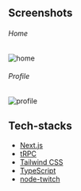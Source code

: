 <h2>Screenshots</h2>

###### Home

![home](https://user-images.githubusercontent.com/16352856/188114766-68e75e49-2cb3-42f8-80dd-a042a66b508f.png)

###### Profile

![profile](https://user-images.githubusercontent.com/16352856/188114794-9478c85d-5b50-42ef-b546-4aae50d45a9f.png)

<h2>Tech-stacks</h2>

- [Next.js](https://nextjs.org)
- [tRPC](https://trpc.io)
- [Tailwind CSS](https://tailwindcss.com)
- [TypeScript](https://typescriptlang.org)
- [node-twitch](https://www.npmjs.com/package/node-twitch)

